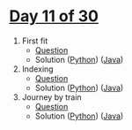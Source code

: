 # [Day 11 of 30](https://www.hackerrank.com/contests/day-11-of-30/challenges "Day 11 of 30 contest link")

1. First fit
   - [Question](https://www.hackerrank.com/contests/day-11-of-30/challenges/first-fit "First fit")
   - Solution ([Python](First%20Fit/Python/ "Solution in Python")) ([Java](First%20Fit/Java/ "Solution in Java"))
2. Indexing
   - [Question](https://www.hackerrank.com/contests/day-11-of-30/challenges/indexing-2 "Indexing")
   - Solution ([Python](Indexing/Python/ "Solution in Python")) ([Java](Indexing/Java/ "Solution in Java"))
3. Journey by train
   - [Question](https://www.hackerrank.com/contests/day-11-of-30/challenges/journey-by-train "Journey by train")
   - Solution ([Python](Journey%20by%20train/Python/ "Solution in Python")) ([Java](Journey%20by%20train/Java/ "Solution in Java"))
